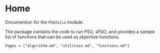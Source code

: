 # Home

Documention for the `PSOJulia` module.

The package contains the code to run PSO, sPSO, and provides a sample list of
functions that can be used as objective functions.

```@contents
Pages = ["algorithm.md", "utilities.md", "functions.md"]
```
